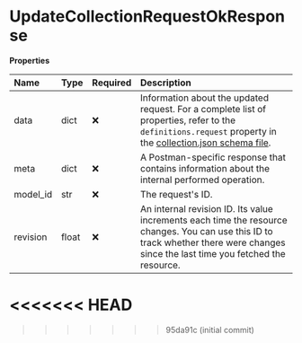 # UpdateCollectionRequestOkResponse

**Properties**

| Name     | Type  | Required | Description                                                                                                                                                                                                                             |
| :------- | :---- | :------- | :-------------------------------------------------------------------------------------------------------------------------------------------------------------------------------------------------------------------------------------- |
| data     | dict  | ❌       | Information about the updated request. For a complete list of properties, refer to the `definitions.request` property in the [collection.json schema file](https://schema.postman.com/collection/json/v1.0.0/draft-07/collection.json). |
| meta     | dict  | ❌       | A Postman-specific response that contains information about the internal performed operation.                                                                                                                                           |
| model_id | str   | ❌       | The request's ID.                                                                                                                                                                                                                       |
| revision | float | ❌       | An internal revision ID. Its value increments each time the resource changes. You can use this ID to track whether there were changes since the last time you fetched the resource.                                                     |
<<<<<<< HEAD
=======

<!-- This file was generated by liblab | https://liblab.com/ -->
>>>>>>> 95da91c (initial commit)
